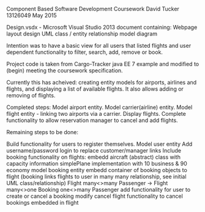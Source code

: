 Component Based Software Development Coursework
David Tucker
13126049
May 2015

Design.vsdx - Microsoft Visual Studio 2013 document containing:
	Webpage layout design
	UML class / entity relationship model diagram



Intention was to have a basic view for all users that listed flights and user dependent functionality to filter, search, add, remove or book.

Project code is taken from Cargo-Tracker java EE 7 example and modified to (begin) meeting the coursework specification.

Currently this has acheived: creating entity models for airports, airlines and flights, and displaying a list of available flights.
It also allows adding or removing of flights.

Completed steps:
  Model airport entity.
  Model carrier(airline) entity.
  Model flight entity - linking two airports via a carrier.
  Display flights.
  Complete functionality to allow reservation manager to cancel and add flights.

Remaining steps to be done:
  
  Build functionality for users to register themselves.
    Model user entity
    Add username/password login to replace customer/manager links
  Include booking functionality on flights:
    embedd aircraft (abstract) class with capacity information simplePlane implementation with 10 business & 90 economy
    model booking entity
    embedd container of booking objects to flight
      (booking links flights to user in many many relationship, see initial UML class/relationship)
      Flight many<>many Passenger -> Flight many<>one Booking one<>many Passenger
    add functionality for user to create or cancel a booking
    modify cancel flight functionality to cancel bookings embedded in flight